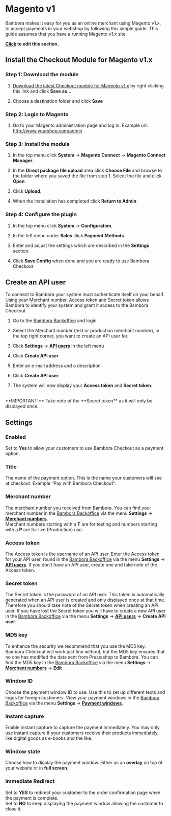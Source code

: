 
<script type="text/javascript">

$(document).ready(function () {
	
	bamboraGitHub.getLatestReleaseInfo("https://api.github.com/repos/bambora/checkout-magento-v1.x/releases/latest").then(function(release){
	
		$("#lnkMagentoV1").attr("href", release.downloadLink);
		$("#lnkMagentoV1").prop('title', release.info);
	
	});
});

</script>

# Magento v1

Bambora makes it easy for you as an online merchant using Magento v1.x, to accept payments in your webshop by following this simple guide. This guide assumes that you have a running Magento v1.x site.

**[Click](https://github.com/bambora/dev.bambora.com/blob/master/source/includes/online/carts/_magento.md) to edit this section.**

## Install the Checkout Module for Magento v1.x

### Step 1: Download the module
1. <a href="https://github.com/bambora/checkout-magento-v1.x/releases/latest" id="lnkMagentoV1">Download the latest Checkout module for Magento v1.x</a> by right clicking this link and click **Save as...**

2. Choose a destination folder and click **Save**


### Step 2: Login to Magento
1. Go to your Magento administration page and log in. Example url: http://www.yourshop.com/admin


### Step 3: Install the module
1. In the top menu click **System** -> **Magento Connect** -> **Magento Connect Manager**.

2. In the **Direct package file upload** area click **Choose File** and browse to the folder where you saved the file from step 1. Select the file and click **Open**.

3. Click **Upload**.

4. When the installation has completed click **Return to Admin**


### Step 4: Configure the plugin
1. In the top menu click **System** -> **Configuration**.

2. In the left menu under **Sales** click **Payment Methods**.

3. Enter and adjust the settings which are described in the **Settings** section.

4. Click **Save Config** when done and you are ready to use Bambora Checkout



## Create an API user
To connect to Bambora your system must authenticate itself on your behalf. Using your Merchant number, Access token and Secret token allows Bambora to identify your system and grant it access to the Bambora Checkout.

1. Go to the <a href="https://merchant.bambora.com" target="_blank">Bambora Backoffice</a> and login

2. Select the Merchant number (test or production merchant number), in the top right corner, you want to create an API user for.

3. Click **Settings** -> **<a href="https://merchant.bambora.com/apiusers" target="_blank">API users</a>** in the left menu

4. Click **Create API user**

5. Enter an e-mail address and a description

6. Click **Create API user**

7. The system will now display your **Access token** and **Secret token**.
<br/>
**IMPORTANT!** Take note of the **Secret token** as it will only be displayed once.


## Settings
### Enabled
Set to **Yes** to allow your customers to use Bambora Checkout as a payment option.

### Title
The name of the payment option. This is the name your customers will see at checkout. Example “Pay with Bambora Checkout”.

### Merchant number
The merchant number you received from Bambora. You can find your merchant number in the <a href="https://merchant.bambora.com" target="_blank">Bambora Backoffice</a> via the menu **Settings** -> **<a href="https://merchant.bambora.com/merchantnumbers" target="_blank">Merchant numbers</a>**.
<br/>
Merchant numbers starting with a **T** are for testing and numbers starting with a **P** are for live (Production) use.

### Access token
The Access token is the username of an API user. Enter the Access token for your API user, found in the <a href="https://merchant.bambora.com" target="_blank">Bambora Backoffice</a> via the menu **Settings** -> **<a href="https://merchant.bambora.com/apiusers" target="_blank">API users</a>**. If you don’t have an API user, create one and take note of the Access token.

### Secret token
The Secret token is the password of an API user. This token is automatically generated when an API user is created and only displayed once at that time. Therefore you should take note of the Secret token when creating an API user. If you have lost the Secret token you will have to create a new API user in the <a href="https://merchant.bambora.com" target="_blank">Bambora Backoffice</a> via the menu **Settings** -> **<a href="https://merchant.bambora.com/apiusers" target="_blank">API users</a>** -> **Create API user**.

### MD5 key
To enhance the security we recommend that you use the MD5 key. Bambora Checkout will work just fine without, but the MD5 key ensures that no one has modified the data sent from Prestashop to Bambora. You can find the MD5 key in the <a href="https://merchant.bambora.com" target="_blank">Bambora Backoffice</a> via the menu **Settings** -> **<a href="https://merchant.bambora.com/merchantnumbers" target="_blank">Merchant numbers</a>** -> **Edit**

### Window ID
Choose the payment window ID to use. Use this to set up different texts and logos for foreign customers. View your payment windows in the <a href="https://merchant.bambora.com" target="_blank">Bambora Backoffice</a> via the menu **Settings** -> **<a href="https://merchant.bambora.com/paymentwindows" target="_blank">Payment windows</a>**. 

### Instant capture
Enable instant capture to capture the payment immediately. You may only use instant capture if your customers receive their products immediately, like digital goods as e-books and the like.

### Window state
Choose how to display the payment window. Either as an **overlay** on top of your website or in **full screen**.

### Immediate Redirect
Set to **YES** to redirect your customer to the order confirmation page when the payment is complete.<br>
Set to **NO** to keep displaying the payment window allowing the customer to close it.



<br><br><br><br><br><br><br>